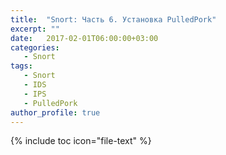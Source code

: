 ```yaml
---
title:  "Snort: Часть 6. Установка PulledPork"
excerpt: ""
date:   2017-02-01T06:00:00+03:00
categories:
   - Snort
tags:
   - Snort
   - IDS
   - IPS
   - PulledPork
author_profile: true
---
```


{% include toc icon="file-text" %}
